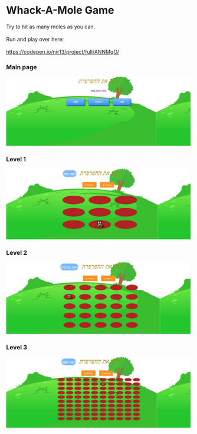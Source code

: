 # Whack-A-Mole Game

Try to hit as many moles as you can.
<br/>                           
Run and play over here:
<br/>                           
https://codepen.io/nir13/project/full/ANNMqO/
                                                    
<div>
    <h3>Main page</h3>
    <img src="Exe3/Screenshots/MainPage.JPG" width="500">
</div>
<div>
    <h3>Level 1</h3>
    <img src="Exe3/Screenshots/Level1.JPG" width="500" />
</div>
<div>
    <h3>Level 2</h3>
    <img src="Exe3/Screenshots/Level2.JPG" width="500" />
</div>
<div>
    <h3>Level 3</h3>
    <img src="Exe3/Screenshots/Level3.JPG" width="500" />
</div>
